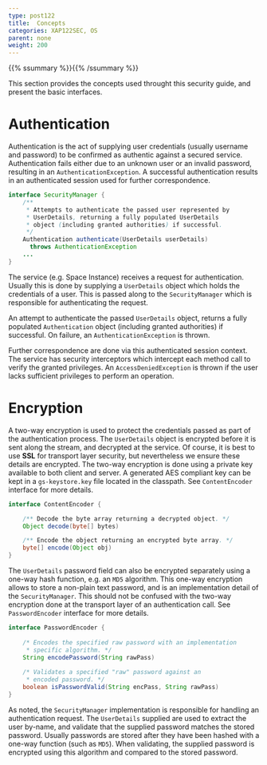 ```yaml
---
type: post122
title:  Concepts
categories: XAP122SEC, OS
parent: none
weight: 200
---
```


{{% ssummary %}}{{% /ssummary %}}

This section provides the concepts used throught this security guide, and present the basic interfaces.

# Authentication

Authentication is the act of supplying user credentials (usually username and password) to be confirmed as authentic against a secured service. Authentication fails either due to an unknown user or an invalid password, resulting in an `AuthenticationException`. A successful authentication results in an authenticated session used for further correspondence.

```java
interface SecurityManager {
    /** 
     * Attempts to authenticate the passed user represented by 
     * UserDetails, returning a fully populated UserDetails 
     * object (including granted authorities) if successful.
     */
    Authentication authenticate(UserDetails userDetails) 
      throws AuthenticationException
    ...
}
```

The service (e.g. Space Instance) receives a request for authentication. Usually this is done by supplying a `UserDetails` object which holds the credentials of a user. This is passed along to the `SecurityManager` which is responsible for authenticating the request.

An attempt to authenticate the passed `UserDetails` object, returns a fully populated `Authentication` object (including granted authorities) if successful. On failure, an `AuthenticationException` is thrown.

Further correspondence are done via this authenticated session context. The service has security interceptors which intercept each method call to verify the granted privileges. An `AccessDeniedException` is thrown if the user lacks sufficient privileges to perform an operation.

# Encryption

A two-way encryption is used to protect the credentials passed as part of the authentication process. The `UserDetails` object is encrypted before it is sent along the stream, and decrypted at the service. Of course, it is best to use **SSL** for transport layer security, but nevertheless we ensure these details are encrypted. The two-way encryption is done using a private key available to both client and server. A generated AES compliant key can be kept in a `gs-keystore.key` file located in the classpath. See `ContentEncoder` interface for more details.

```java
interface ContentEncoder {

    /** Decode the byte array returning a decrypted object. */
    Object decode(byte[] bytes) 

    /** Encode the object returning an encrypted byte array. */
    byte[] encode(Object obj) 
}
```

The `UserDetails` password field can also be encrypted separately using a one-way hash function, e.g. an `MD5` algorithm. This one-way encryption allows to store a non-plain text password, and is an implementation detail of the `SecurityManager`. This should not be confused with the two-way encryption done at the transport layer of an authentication call. See `PasswordEncoder` interface for more details.

```java
interface PasswordEncoder {
 
    /* Encodes the specified raw password with an implementation 
     * specific algorithm. */
    String encodePassword(String rawPass) 
      
    /* Validates a specified "raw" password against an 
     * encoded password. */
    boolean isPasswordValid(String encPass, String rawPass)     
}
```

As noted, the `SecurityManager` implementation is responsible for handling an authentication request. The `UserDetails` supplied are used to extract the user by-name, and validate that the supplied password matches the stored password. Usually passwords are stored after they have been hashed with a one-way function (such as `MD5`). When validating, the supplied password is encrypted using this algorithm and compared to the stored password.

